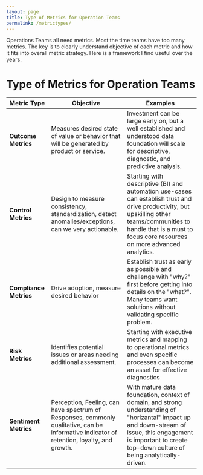 ```yaml
---
layout: page
title: Type of Metrics for Operation Teams
permalink: /metrictypes/
---
```


Operations Teams all need metrics. Most the time teams have too many metrics. The key is to clearly understand objective of each metric and how it fits into overall metric strategy. Here is a framework I find useful over the years.

# Type of Metrics for Operation Teams
| **Metric Type** | **Objective** |**Examples**|
|-----------|-------------|-------------------|
| **Outcome Metrics**    | Measures desired state of value or behavior that will be generated  by product or service. | Investment can be large early on, but a well established and understood data foundation will scale for descriptive, diagnostic, and predictive analysis.|
| **Control Metrics**    | Design to measure consistency, standardization, detect anomalies/exceptions, can we very actionable. | Starting with descriptive (BI) and automation use-cases can establish trust and drive productivity, but upskilling other teams/communities to handle that is a must to focus core resources on more advanced analytics.|
| **Compliance Metrics**    | Drive adoption, measure desired behavior | Establish trust as early as possible and challenge with "why?" first before getting into details on the "what?". Many teams want solutions without validating specific problem.|
| **Risk Metrics**    | Identifies potential issues or areas needing additional assessment.|Starting with executive metrics and mapping to operational metrics and even specific processes can become an asset for effective diagnostics|
| **Sentiment  Metrics**    |Perception, Feeling, can have spectrum of Responses, commonly qualitative, can be informative indicator of retention, loyalty, and growth.| With mature data foundation, context of domain, and strong understanding of "horizantal" impact up and down-stream of issue, this engagement is important to create top-down culture of being analytically-driven.
